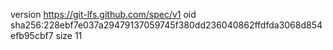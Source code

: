 version https://git-lfs.github.com/spec/v1
oid sha256:228ebf7e037a29479137059745f380dd236040862ffdfda3068d854efb95cbf7
size 11
